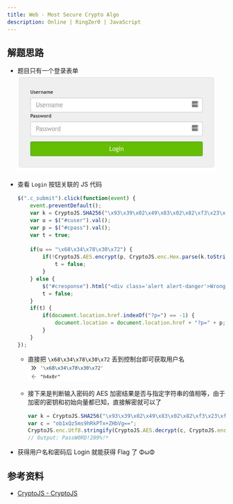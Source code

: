 ```yaml
---
title: Web - Most Secure Crypto Algo
description: Online | RingZer0 | JavaScript
---
```


## 解题思路

- 题目只有一个登录表单<br>
![Username/Password](img/most_secure_crypto_algo01.jpg)
- 查看 `Login` 按钮关联的 JS 代码

    ```js
    $(".c_submit").click(function(event) {
        event.preventDefault();
        var k = CryptoJS.SHA256("\x93\x39\x02\x49\x83\x02\x82\xf3\x23\xf8\xd3\x13\x37");
        var u = $("#cuser").val();
        var p = $("#cpass").val();
        var t = true;

        if(u == "\x68\x34\x78\x30\x72") {
            if(!CryptoJS.AES.encrypt(p, CryptoJS.enc.Hex.parse(k.toString().substring(0,32)), { iv: CryptoJS.enc.Hex.parse(k.toString().substring(32,64)) }) == "ob1xQz5ms9hRkPTx+ZHbVg==") {
                t = false;
            }
        } else {
            $("#cresponse").html("<div class='alert alert-danger'>Wrong password sorry.</div>");
            t = false;
        }
        if(t) {
            if(document.location.href.indexOf("?p=") == -1) {
                document.location = document.location.href + "?p=" + p;
            }
        }
    });
    ```

    - 直接把 `\x68\x34\x78\x30\x72` 丢到控制台即可获取用户名<br>
![h4x0r](img/most_secure_crypto_algo02.jpg)

    - 接下来是判断输入密码的 AES 加密结果是否与指定字符串的值相等，由于加密的密钥和初始向量都已知，直接解密就可以了

        ```js
        var k = CryptoJS.SHA256("\x93\x39\x02\x49\x83\x02\x82\xf3\x23\xf8\xd3\x13\x37");
        var c = "ob1xQz5ms9hRkPTx+ZHbVg==";
        CryptoJS.enc.Utf8.stringify(CryptoJS.AES.decrypt(c, CryptoJS.enc.Hex.parse(k.toString().substring(0,32)), { iv: CryptoJS.enc.Hex.parse(k.toString().substring(32,64)) }))
        // Output: PassW0RD!289%!*
        ```

- 获得用户名和密码后 Login 就能获得 Flag 了 ΦωΦ

## 参考资料

- [CryptoJS - CryptoJS](https://cryptojs.gitbook.io/docs/#ciphers)